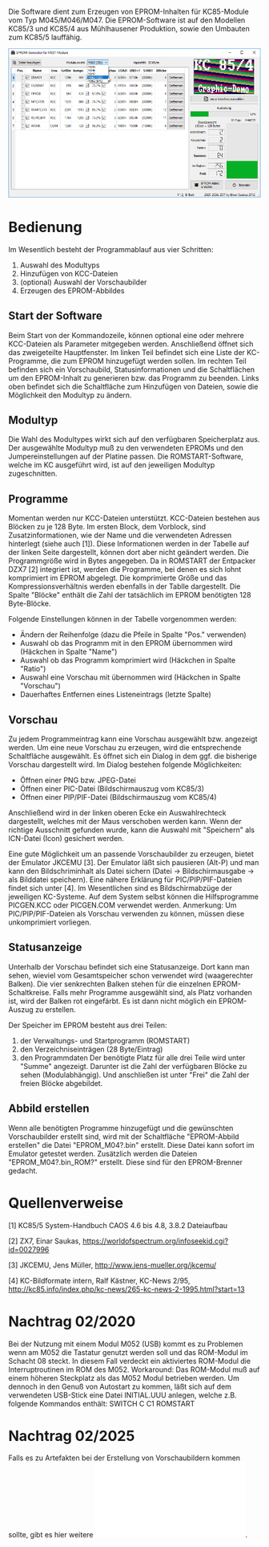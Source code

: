 
Die Software dient zum Erzeugen von EPROM-Inhalten für KC85-Module vom
Typ M045/M046/M047. Die EPROM-Software ist auf den Modellen KC85/3 und KC85/4 aus Mühlhausener Produktion, sowie den Umbauten zum KC85/5 lauffähig.

![Screenshot](EPROM-Generator_Screenshot_2024.png)


# Bedienung

Im Wesentlich besteht der Programmablauf aus vier Schritten:
1. Auswahl des Modultyps
2. Hinzufügen von KCC-Dateien
3. (optional) Auswahl der Vorschaubilder
4. Erzeugen des EPROM-Abbildes

## Start der Software

Beim Start von der Kommandozeile, können optional eine oder mehrere KCC-Dateien als Parameter mitgegeben werden.
Anschließend öffnet sich das zweigeteilte Hauptfenster. Im linken Teil befindet sich eine Liste der KC-Programme, die zum EPROM hinzugefügt werden sollen. Im rechten Teil befinden sich ein Vorschaubild, Statusinformationen und die Schaltflächen um den EPROM-Inhalt zu generieren bzw. das Programm zu beenden.
Links oben befindet sich die Schaltfläche zum Hinzufügen von Dateien, sowie die Möglichkeit den Modultyp zu ändern.

## Modultyp

Die Wahl des Modultypes wirkt sich auf den verfügbaren Speicherplatz aus.
Der ausgewählte Modultyp muß zu den verwendeten EPROMs und den Jumpereinstellungen auf der Platine passen. Die ROMSTART-Software, welche im KC ausgeführt wird, ist auf den jeweiligen Modultyp zugeschnitten.

## Programme

Momentan werden nur KCC-Dateien unterstützt. KCC-Dateien bestehen aus Blöcken zu je 128 Byte. Im ersten Block, dem Vorblock, sind Zusatzinformationen, wie der Name und die verwendeten Adressen hinterlegt (siehe auch [1]).
Diese Informationen werden in der Tabelle auf der linken Seite dargestellt, können dort aber nicht geändert werden.
Die Programmgröße wird in Bytes angegeben. Da in ROMSTART der Entpacker DZX7 [2] integriert ist, werden die Programme, bei denen es sich lohnt komprimiert im EPROM abgelegt.
Die komprimierte Größe und das Kompressionsverhältnis werden ebenfalls in der Tablle dargestellt. Die Spalte "Blöcke" enthält die Zahl der tatsächlich im EPROM benötigten 128 Byte-Blöcke.

Folgende Einstellungen können in der Tabelle vorgenommen werden:
- Ändern der Reihenfolge (dazu die Pfeile in Spalte "Pos." verwenden)
- Auswahl ob das Programm mit in den EPROM übernommen wird (Häckchen in Spalte "Name")
- Auswahl ob das Programm komprimiert wird (Häckchen in Spalte "Ratio")
- Auswahl eine Vorschau mit übernommen wird (Häckchen in Spalte "Vorschau")
- Dauerhaftes Entfernen eines Listeneintrags (letzte Spalte)

## Vorschau

Zu jedem Programmeintrag kann eine Vorschau ausgewählt bzw. angezeigt werden.
Um eine neue Vorschau zu erzeugen, wird die entsprechende Schaltfläche ausgewählt.
Es öffnet sich ein Dialog in dem ggf. die bisherige Vorschau dargestellt wird.
Im Dialog bestehen folgende Möglichkeiten:
- Öffnen einer PNG bzw. JPEG-Datei
- Öffnen einer PIC-Datei (Bildschirmauszug vom KC85/3)
- Öffnen einer PIP/PIF-Datei (Bildschirmauszug vom KC85/4)

Anschließend wird in der linken oberen Ecke ein Auswahlrechteck dargestellt, welches mit der Maus verschoben werden kann. Wenn der richtige Ausschnitt gefunden wurde, kann die Auswahl mit "Speichern" als ICN-Datei (Icon) gesichert werden.

Eine gute Möglichkeit um an passende Vorschaubilder zu erzeugen, bietet der Emulator JKCEMU [3].
Der Emulator läßt sich pausieren (Alt-P) und man kann den Bildschriminhalt als Datei sichern (Datei -> Bildschirmausgabe -> als Bilddatei speichern).
Eine nähere Erklärung für PIC/PIP/PIF-Dateien findet sich unter [4]. Im Wesentlichen sind es Bildschirmabzüge der jeweiligen KC-Systeme.
Auf dem System selbst können die Hilfsprogramme PICGEN.KCC oder PICGEN.COM verwendet werden.
Anmerkung: Um PIC/PIP/PIF-Dateien als Vorschau verwenden zu können, müssen diese unkomprimiert vorliegen.


## Statusanzeige

Unterhalb der Vorschau befindet sich eine Statusanzeige.
Dort kann man sehen, wieviel vom Gesamtspeicher schon verwendet wird (waagerechter Balken).
Die vier senkrechten Balken stehen für die einzelnen EPROM-Schaltkreise.
Falls mehr Programme ausgewählt sind, als Platz vorhanden ist, wird der Balken rot eingefärbt.
Es ist dann nicht möglich ein EPROM-Auszug zu erstellen.

Der Speicher im EPROM besteht aus drei Teilen:
1. der Verwaltungs- und Startprogramm (ROMSTART)
2. den Verzeichniseinträgen (28 Byte/Eintrag)
3. den Programmdaten
Der benötigte Platz für alle drei Teile wird unter "Summe" angezeigt.
Darunter ist die Zahl der verfügbaren Blöcke zu sehen (Modulabhängig).
Und anschließen ist unter "Frei" die Zahl der freien Blöcke abgebildet.


## Abbild erstellen

Wenn alle benötigten Programme hinzugefügt und die gewünschten Vorschaubilder erstellt sind, wird mit der Schaltfläche "EPROM-Abbild erstellen" die Datei "EPROM_M04?.bin" erstellt. Diese Datei kann sofort im Emulator getestet werden.
Zusätzlich werden die Dateien "EPROM_M04?.bin_ROM?" erstellt. Diese sind für den EPROM-Brenner gedacht.



# Quellenverweise

[1] KC85/5 System-Handbuch CAOS 4.6 bis 4.8, 3.8.2 Dateiaufbau

[2] ZX7, Einar Saukas, https://worldofspectrum.org/infoseekid.cgi?id=0027996

[3] JKCEMU, Jens Müller, http://www.jens-mueller.org/jkcemu/

[4] KC-Bildformate intern, Ralf Kästner, KC-News 2/95, http://kc85.info/index.php/kc-news/265-kc-news-2-1995.html?start=13


# Nachtrag 02/2020

Bei der Nutzung mit einem Modul M052 (USB) kommt es zu Problemen wenn am M052 die Tastatur genutzt werden soll und das ROM-Modul im Schacht 08 steckt.
In diesem Fall verdeckt ein aktiviertes ROM-Modul die Interruptroutinen im ROM des M052.
Workaround: Das ROM-Modul muß auf einem höheren Steckplatz als das M052 Modul betrieben werden. Um dennoch in den Genuß von Autostart zu kommen, läßt sich auf dem verwendeten USB-Stick eine Datei INITIAL.UUU anlegen, welche z.B. folgende Kommandos enthält:
SWITCH C C1
ROMSTART


# Nachtrag 02/2025

Falls es zu Artefakten bei der Erstellung von Vorschaubildern kommen sollte, gibt es hier weitere ![Hinweise](./ICONs.md).
